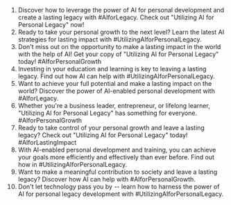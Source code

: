 1. Discover how to leverage the power of AI for personal development and create a lasting legacy with #AIforLegacy. Check out "Utilizing AI for Personal Legacy" now!
2. Ready to take your personal growth to the next level? Learn the latest AI strategies for lasting impact with #UtilizingAIforPersonalLegacy.
3. Don't miss out on the opportunity to make a lasting impact in the world with the help of AI! Get your copy of "Utilizing AI for Personal Legacy" today! #AIforPersonalGrowth
4. Investing in your education and learning is key to leaving a lasting legacy. Find out how AI can help with #UtilizingAIforPersonalLegacy.
5. Want to achieve your full potential and make a lasting impact on the world? Discover the power of AI-enabled personal development with #AIforLegacy.
6. Whether you're a business leader, entrepreneur, or lifelong learner, "Utilizing AI for Personal Legacy" has something for everyone. #AIforPersonalGrowth
7. Ready to take control of your personal growth and leave a lasting legacy? Check out "Utilizing AI for Personal Legacy" today! #AIforLastingImpact
8. With AI-enabled personal development and training, you can achieve your goals more efficiently and effectively than ever before. Find out how in #UtilizingAIforPersonalLegacy.
9. Want to make a meaningful contribution to society and leave a lasting legacy? Discover how AI can help with #AIforPersonalGrowth.
10. Don't let technology pass you by -- learn how to harness the power of AI for personal legacy development with #UtilizingAIforPersonalLegacy.
